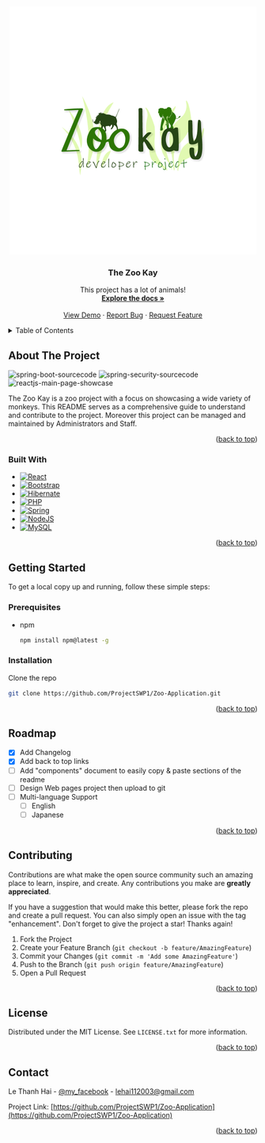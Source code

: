 <!-- Improved compatibility of back to top link: See: https://github.com/othneildrew/Best-README-Template/pull/73 -->
<a name="readme-top"></a>




<!-- PROJECT SHIELDS -->
<!--
*** I'm using markdown "reference style" links for readability.
*** Reference links are enclosed in brackets [ ] instead of parentheses ( ).
*** See the bottom of this document for the declaration of the reference variables
*** for contributors-url, forks-url, etc. This is an optional, concise syntax you may use.
*** https://www.markdownguide.org/basic-syntax/#reference-style-links
-->



<!-- PROJECT LOGO -->
<br />
<div align="center">
  <a href=" ">
    <img src="logo.png" alt="Logo" width="500" height="500">
  </a>

  <h3 align="center">The Zoo Kay</h3>

  <p align="center">
    This project has a lot of animals!
    <br />
    <a href=" "><strong>Explore the docs »</strong></a>
    <br />
    <br />
    <a href=" ">View Demo</a>
    ·
    <a href=" ">Report Bug</a>
    ·
    <a href=" ">Request Feature</a>
  </p>
</div>



<!-- TABLE OF CONTENTS -->
<details>
  <summary>Table of Contents</summary>
  <ol>
    <li>
      <a href="#about-the-project">About The Project</a>
      <ul>
        <li><a href="#built-with">Built With</a></li>
      </ul>
    </li>
    <li>
      <a href="#getting-started">Getting Started</a>
      <ul>
        <li><a href="#prerequisites">Prerequisites</a></li>
        <li><a href="#installation">Installation</a></li>
      </ul>
    </li>
    <li><a href="#usage">Usage</a></li>
    <li><a href="#roadmap">Roadmap</a></li>
    <li><a href="#contributing">Contributing</a></li>
    <li><a href="#license">License</a></li>
    <li><a href="#contact">Contact</a></li>
    <li><a href="#acknowledgments">Acknowledgments</a></li>
  </ol>
</details>



<!-- ABOUT THE PROJECT -->
## About The Project

![spring-boot-sourcecode](https://github.com/ProjectSWP1/Zoo-Application/tree/dc2c69c60e9ec2f4b26dcf60dd03026edeea3631/screenshots/spring-boot-sourcecode.png)
![spring-security-sourcecode](https://github.com/ProjectSWP1/Zoo-Application/tree/dc2c69c60e9ec2f4b26dcf60dd03026edeea3631/screenshots/spring-security-sourcecode.png)
![reactjs-main-page-showcase](https://github.com/ProjectSWP1/Zoo-Application/tree/dc2c69c60e9ec2f4b26dcf60dd03026edeea3631/screenshots/reactjs-main-page-showcase.png)

The Zoo Kay is a zoo project with a focus on showcasing a wide variety of monkeys. This README serves as a comprehensive guide to understand and contribute to the project.
Moreover this project can be managed and maintained by Administrators and Staff.

<p align="right">(<a href="#readme-top">back to top</a>)</p>



### Built With

* [![React][React.js]][React-url]
* [![Bootstrap][Bootstrap.com]][Bootstrap-url]
* [![Hibernate][Hibernate-shield]][Hibernate-url]
* [![PHP][PHP-shield]][PHP-url]
* [![Spring][Spring-shield]][Spring-url]
* [![NodeJS][Nodejs-shield]][Nodejs-url]
* [![MySQL][mysql-shield]][mysql-url]

<p align="right">(<a href="#readme-top">back to top</a>)</p>



<!-- GETTING STARTED -->
## Getting Started

To get a local copy up and running, follow these simple steps:

### Prerequisites

* npm
  ```sh
  npm install npm@latest -g

### Installation

Clone the repo
   ```sh
   git clone https://github.com/ProjectSWP1/Zoo-Application.git
   ```

<p align="right">(<a href="#readme-top">back to top</a>)</p>

<!-- ROADMAP -->
## Roadmap

- [x] Add Changelog
- [x] Add back to top links
- [ ] Add "components" document to easily copy & paste sections of the readme
- [ ] Design Web pages project then upload to git
- [ ] Multi-language Support
    - [ ] English
    - [ ] Japanese

<p align="right">(<a href="#readme-top">back to top</a>)</p>



<!-- CONTRIBUTING -->
## Contributing

Contributions are what make the open source community such an amazing place to learn, inspire, and create. Any contributions you make are **greatly appreciated**.

If you have a suggestion that would make this better, please fork the repo and create a pull request. You can also simply open an issue with the tag "enhancement".
Don't forget to give the project a star! Thanks again!

1. Fork the Project
2. Create your Feature Branch (`git checkout -b feature/AmazingFeature`)
3. Commit your Changes (`git commit -m 'Add some AmazingFeature'`)
4. Push to the Branch (`git push origin feature/AmazingFeature`)
5. Open a Pull Request

<p align="right">(<a href="#readme-top">back to top</a>)</p>



<!-- LICENSE -->
## License

Distributed under the MIT License. See `LICENSE.txt` for more information.

<p align="right">(<a href="#readme-top">back to top</a>)</p>



<!-- CONTACT -->
## Contact

Le Thanh Hai - [@my_facebook](https://www.facebook.com/hailedeeptry/) - lehai112003@gmail.com

Project Link: [https://github.com/ProjectSWP1/Zoo-Application](https://github.com/ProjectSWP1/Zoo-Application)

<p align="right">(<a href="#readme-top">back to top</a>)</p>




<!-- MARKDOWN LINKS & IMAGES -->
<!-- https://www.markdownguide.org/basic-syntax/#reference-style-links -->
[product-screenshot]: images/screenshot.png
[React.js]: https://img.shields.io/badge/React-20232A?style=for-the-badge&logo=react&logoColor=61DAFB
[React-url]: https://reactjs.org/
[Bootstrap.com]: https://img.shields.io/badge/Bootstrap-563D7C?style=for-the-badge&logo=bootstrap&logoColor=white
[Bootstrap-url]: https://getbootstrap.com
[Hibernate-shield]: https://img.shields.io/static/v1?style=for-the-badge&message=Hibernate&color=59666C&logo=Hibernate&logoColor=FFFFFF&label=
[Hibernate-url]: https://hibernate.org/
[PHP-shield]: https://img.shields.io/static/v1?style=for-the-badge&message=PHP&color=777BB4&logo=PHP&logoColor=FFFFFF&label=
[PHP-url]: https://www.php.net/
[Spring-shield]: https://img.shields.io/static/v1?style=for-the-badge&message=Spring&color=6DB33F&logo=Spring&logoColor=FFFFFF&label=
[Spring-url]: https://spring.io/
[Nodejs-shield]: https://img.shields.io/static/v1?style=for-the-badge&message=Node.js&color=339933&logo=Node.js&logoColor=FFFFFF&label=
[Nodejs-url]: https://nodejs.org/en
[mysql-shield]: https://img.shields.io/static/v1?style=for-the-badge&message=MySQL&color=4479A1&logo=MySQL&logoColor=FFFFFF&label=
[mysql-url]: https://www.mysql.com/
